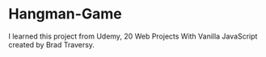 # Hangman-Game

I learned this project from Udemy, 20 Web Projects With Vanilla JavaScript created by Brad Traversy.
